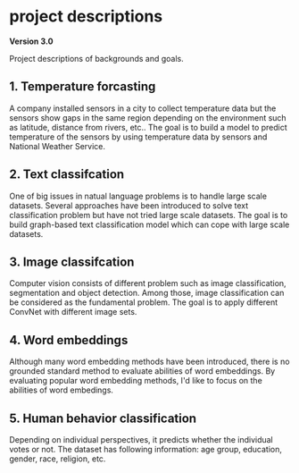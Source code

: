 # project descriptions

**Version 3.0**

Project descriptions of backgrounds and goals. 

## 1. Temperature forcasting

A company installed sensors in a city to collect temperature data but the sensors show gaps in the same region depending on the environment such as latitude, distance from rivers, etc.. The goal is to build a model to predict temperature of the sensors by using temperature data by sensors and National Weather Service. 

## 2. Text classifcation

One of big issues in natual language problems is to handle large scale datasets. Several approaches have been introduced to solve text classification problem but have not tried large scale datasets. The goal is to build graph-based text classification model which can cope with large scale datasets. 

## 3. Image classifcation

Computer vision consists of different problem such as image classification, segmentation and object detection. Among those, image classification can be considered as the fundamental problem. The goal is to apply different ConvNet with different image sets. 

## 4. Word embeddings

Although many word embedding methods have been introduced, there is no grounded standard method to evaluate abilities of word embeddings. By evaluating popular word embedding methods, I'd like to focus on the abilities of word embedings. 

## 5. Human behavior classification 

Depending on individual perspectives, it predicts whether the individual votes or not. The dataset has following information: age group, education, gender, race, religion, etc. 
